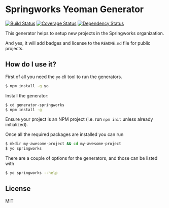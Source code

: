 Springworks Yeoman Generator
============================

[![Build Status](https://travis-ci.org/Springworks/generator-springworks.png?branch=master)](https://travis-ci.org/Springworks/generator-springworks)
[![Coverage Status](https://coveralls.io/repos/Springworks/generator-springworks/badge.png?branch=master)](https://coveralls.io/r/Springworks/generator-springworks?branch=master)
[![Dependency Status](https://david-dm.org/springworks/generator-springworks.svg)](https://david-dm.org/springworks/generator-springworks)

This generator helps to setup new projects in the Springworks organization.

And yes, it will add badges and license to the `README.md` file for public projects.

## How do I use it?
First of all you need the `yo` cli tool to run the generators.

```bash
$ npm install -g yo
```

Install the generator:

```bash
$ cd generator-springworks
$ npm install -g
```

Ensure your project is an NPM project (i.e. run `npm init` unless already initialized). 

Once all the required packages are installed you can run

```bash
$ mkdir my-awesome-project && cd my-awesome-project
$ yo springworks
```

There are a couple of options for the generators, and those can be listed with

```bash
$ yo springworks --help
```

## License

MIT

